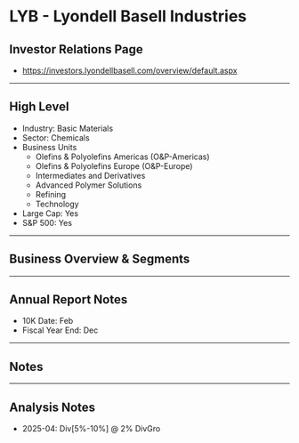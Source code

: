 # LYB - Lyondell Basell Industries

## Investor Relations Page
- https://investors.lyondellbasell.com/overview/default.aspx

---

## High Level 

- Industry: Basic Materials
- Sector: Chemicals
- Business Units
  - Olefins & Polyolefins Americas (O&P-Americas)
  - Olefins & Polyolefins Europe (O&P-Europe)
  - Intermediates and Derivatives
  - Advanced Polymer Solutions
  - Refining
  - Technology
- Large Cap: Yes
- S&P 500: Yes

---

## Business Overview & Segments 

---

## Annual Report Notes
- 10K Date:  Feb 
- Fiscal Year End:  Dec


---

## Notes

---

## Analysis Notes
- 2025-04: Div[5%-10%] @ 2% DivGro 
